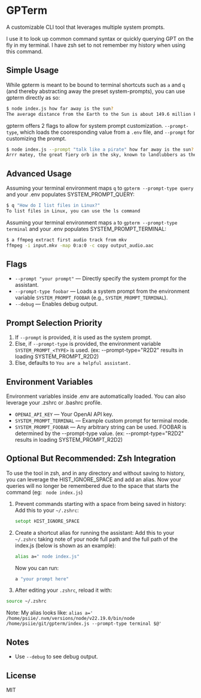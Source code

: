 # GPTerm
A customizable CLI tool that leverages multiple system prompts.

I use it to look up common command syntax or quickly querying GPT on the fly in my terminal. I have zsh set to not remember my history when using this command.

## Simple Usage
While gpterm is meant to be bound to terminal shortcuts such as `a` and `q` (and thereby abstracting away the preset system-prompts), you can use gpterm directly as so:

```bash
$ node index.js how far away is the sun?
The average distance from the Earth to the Sun is about 149.6 million kilometers. This distance is also referred to as one astronomical unit (AU), which is a standard measurement used in astronomy to describe distances within our solar system.
```

gpterm offers 2 flags to allow for system prompt customization. `--prompt-type`, which loads the cooresponding value from a `.env` file, and `--prompt` for customizing the prompt.

```bash
$ node index.js --prompt "talk like a pirate" how far away is the sun?
Arrr matey, the great fiery orb in the sky, known to landlubbers as the Sun, be about 93 million miles away, or roughly 150 million kilometers for those who be countin' in metric. That's near enough to keep our planet warm and bright, yet far enough to keep our sails from catchin' fire! Savvy? 🌞
```

## Advanced Usage
Assuming your terminal environment maps `q` to `gpterm --prompt-type query` and your .env populates SYSTEM_PROMPT_QUERY:
```bash
$ q "How do I list files in Linux?"
To list files in Linux, you can use the ls command
```

Assuming your terminal environment maps `a` to `gpterm --prompt-type terminal` and your .env populates SYSTEM_PROMPT_TERMINAL:
```bash
$ a ffmpeg extract first audio track from mkv
ffmpeg -i input.mkv -map 0:a:0 -c copy output_audio.aac
```

## Flags
- `--prompt "your prompt"` — Directly specify the system prompt for the assistant.
- `--prompt-type foobar` — Loads a system prompt from the environment variable `SYSTEM_PROMPT_FOOBAR` (e.g., `SYSTEM_PROMPT_TERMINAL`).
- `--debug` — Enables debug output.

## Prompt Selection Priority
1. If `--prompt` is provided, it is used as the system prompt.
2. Else, if `--prompt-type` is provided, the environment variable `SYSTEM_PROMPT_<TYPE>` is used. (ex: --prompt-type="R2D2" results in loading SYSTEM_PROMPT_R2D2)
3. Else, defaults to `You are a helpful assistant.`

## Environment Variables
Environment variables inside .env are automatically loaded. You can also leverage your .zshrc or .bashrc profile.
- `OPENAI_API_KEY` — Your OpenAI API key.
- `SYSTEM_PROMPT_TERMINAL` — Example custom prompt for terminal mode.
- `SYSTEM_PROMPT_FOOBAR` — Any arbitrary string can be used. FOOBAR is determined by the --prompt-type value. (ex: --prompt-type="R2D2" results in loading SYSTEM_PROMPT_R2D2)

## Optional But Recommended: Zsh Integration
To use the tool in zsh, and in any directory and without saving to history, you can leverage the HIST_IGNORE_SPACE and add an alias. Now your queries will no longer be remembered due to the space that starts the command (eg: ` node index.js`)

1. Prevent commands starting with a space from being saved in history:
   Add this to your `~/.zshrc`:
   ```zsh
   setopt HIST_IGNORE_SPACE
   ```
2. Create a shortcut alias for running the assistant:
   Add this to your `~/.zshrc` taking note of your node full path and the full path of the index.js (below is shown as an example):
   ```zsh
   alias a=" node index.js"
   ```
   Now you can run:
   ```bash
   a "your prompt here"
   ```
3. After editing your `.zshrc`, reload it with:
```bash
source ~/.zshrc
```

Note: My alias looks like: `alias a=' /home/psiie/.nvm/versions/node/v22.19.0/bin/node /home/psiie/git/gpterm/index.js --prompt-type terminal $@'`

## Notes
- Use `--debug` to see debug output.

## License
MIT

